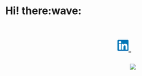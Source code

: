<h1 align='center'> 
  Hi! there:wave:
  <br><br>
  <p align='right'>
    <a href="https://www.linkedin.com/in/nitishkr72/">
      <img src="linkedin.svg" height=30 width=30 />
    </a>&nbsp;&nbsp;
  </p>
</h1>



<p align='center'>
<!--   <a href="https://www.github.com/nitishkr72/"><img src="https://badges.pufler.dev/commits/monthly/nitishkr72" align="left"></a> -->
  <a href="https://github.com/nitishkr72"><img src="https://badges.pufler.dev/visits/nitishkr72/nitishkr72" align="right"></a>
</p>
